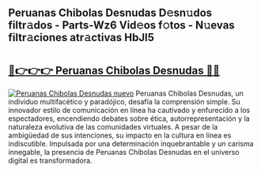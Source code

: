 ## Peruanas Chibolas Desnudas D𝚎sn𝚞dos filtr𝚊dos - Parts-Wz6 Vid𝚎os f𝚘tos - N𝚞evas filtr𝚊ciones atr𝚊ctivas HbJI5

# <h2><a href="http://mb5bq9q.tromn.icu/?c=Peruanas+Chibolas+Desnudas">🔗👉👉👉 Peruanas Chibolas Desnudas 🔗🔗</a></h2>

[![Peruanas Chibolas Desnudas nuevo](https://i.imgur.com/pEAQMta.gif)](http://mb5bq9q.tromn.icu/?c=Peruanas+Chibolas+Desnudas)
Peruanas Chibolas Desnudas, un individuo multifacético y paradójico, desafía la comprensión simple. Su innovador estilo de comunicación en línea ha cautivado y enfurecido a los espectadores, encendiendo debates sobre ética, autorrepresentación y la naturaleza evolutiva de las comunidades virtuales. A pesar de la ambigüedad de sus intenciones, su impacto en la cultura en línea es indiscutible. Impulsada por una determinación inquebrantable y un carisma innegable, la presencia de Peruanas Chibolas Desnudas en el universo digital es transformadora.
